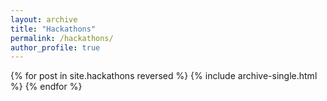 ```yaml
---
layout: archive
title: "Hackathons"
permalink: /hackathons/
author_profile: true
---
```


{% for post in site.hackathons reversed %}
  {% include archive-single.html %}
{% endfor %}
